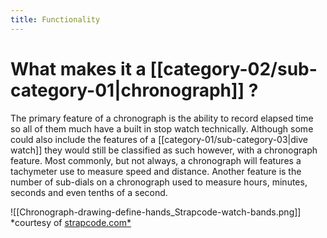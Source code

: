 ```yaml
---
title: Functionality
---
```

# What makes it a [[category-02/sub-category-01|chronograph]] ?

The primary feature of a chronograph is the ability to record elapsed time so all of them much have a built in stop watch technically. Although some could also include the features of a [[category-01/sub-category-03|dive watch]] they would still be classified as such however, with a chronograph feature. Most commonly, but not always, a chronograph will features a tachymeter use to measure speed and distance. Another feature is the number of sub-dials on a chronograph used to measure hours, minutes, seconds and even tenths of a second.

![[Chronograph-drawing-define-hands_Strapcode-watch-bands.png]]
*courtesy of [strapcode.com*](https://www.strapcode.com/blogs/watch-movements-and-parts/what-is-a-chronograph-watch-is-just-that-simple?srsltid=AfmBOorefb6mazksGoV4Vl2GHaKnhJEhAwLlOh19b3YBx2D6iEqRiAVh)
